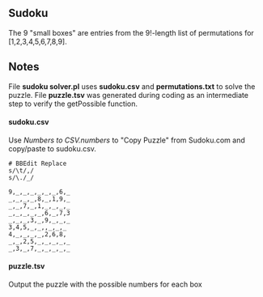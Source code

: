 ## Sudoku
The 9 "small boxes" are entries from the 9!-length list of permutations for [1,2,3,4,5,6,7,8,9]. 




## Notes

File **sudoku solver.pl** uses **sudoku.csv** and **permutations.txt** to solve the puzzle. File **puzzle.tsv** was generated during coding as an intermediate step to verify the getPossible function.

#### sudoku.csv
Use *Numbers to CSV.numbers* to "Copy Puzzle" from Sudoku.com and copy/paste to sudoku.csv.

```
# BBEdit Replace
s/\t/,/
s/\./_/
```

```
9,_,_,_,_,_,_,6,_
_,_,_,_,8,_,1,9,_
_,_,7,_,1,_,_,_,_
_,_,_,_,_,6,_,7,3
_,_,_,3,_,9,_,_,_
3,4,5,_,_,,_,_,_
4,_,_,_,_,2,6,8,
_,_,2,5,_,_,_,_,_
_,3,_,7,_,_,_,_,_
```

#### puzzle.tsv
Output the puzzle with the possible numbers for each box
